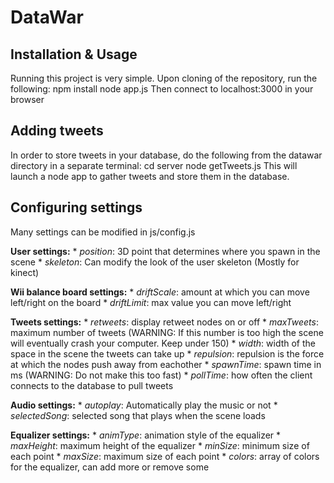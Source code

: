 # DataWar
## Installation & Usage
Running this project is very simple. Upon cloning of the repository, run the following:
    npm install
    node app.js
Then connect to localhost:3000 in your browser

## Adding tweets
In order to store tweets in your database, do the following from the datawar directory in a separate terminal:
    cd server
    node getTweets.js
This will launch a node app to gather tweets and store them in the database.

## Configuring settings
Many settings can be modified in js/config.js

**User settings:**
    * *position*: 3D point that determines where you spawn in the scene
    * *skeleton*: Can modify the look of the user skeleton (Mostly for kinect)
    
**Wii balance board settings:**
    * *driftScale*: amount at which you can move left/right on the board
    * *driftLimit*: max value you can move left/right
    
**Tweets settings:**
    * *retweets*: display retweet nodes on or off
    * *maxTweets*: maximum number of tweets (WARNING: If this number is too high the scene will eventually crash your computer. Keep under 150)
    * *width*: width of the space in the scene the tweets can take up
    * *repulsion*: repulsion is the force at which the nodes push away from eachother
    * *spawnTime*: spawn time in ms (WARNING: Do not make this too fast)
    * *pollTime*: how often the client connects to the database to pull tweets
    
**Audio settings:**
    * *autoplay*: Automatically play the music or not
    * *selectedSong*: selected song that plays when the scene loads
    
**Equalizer settings:**
    * *animType*: animation style of the equalizer
    * *maxHeight*: maximum height of the equalizer
    * *minSize*: minimum size of each point
    * *maxSize*: maximum size of each point
    * *colors*: array of colors for the equalizer, can add more or remove some